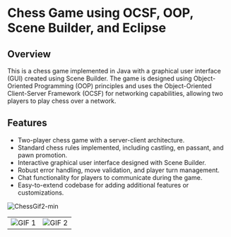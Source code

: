 # Chess Game using OCSF, OOP, Scene Builder, and Eclipse

## Overview
This is a chess game implemented in Java with a graphical user interface (GUI) created using Scene Builder.
The game is designed using Object-Oriented Programming (OOP) principles and uses the Object-Oriented Client-Server Framework (OCSF) for networking capabilities, 
allowing two players to play chess over a network.

## Features
- Two-player chess game with a server-client architecture.
- Standard chess rules implemented, including castling, en passant, and pawn promotion.
- Interactive graphical user interface designed with Scene Builder.
- Robust error handling, move validation, and player turn management.
- Chat functionality for players to communicate during the game.
- Easy-to-extend codebase for adding additional features or customizations.

![ChessGif2-min](https://github.com/ravidp30/ChessGame/assets/120043799/2143df0e-3a90-4924-beae-a2ab9c7d5b11)

<table>
  <tr>
    <td><img src="[ChessGifNadav](https://github.com/ravidp30/ChessGame/assets/118973872/12848b50-c337-469f-bc0d-16ad3436093b)" alt="GIF 1"></td>
    <td><img src="[ChessGifNadav](https://github.com/ravidp30/ChessGame/assets/118973872/12848b50-c337-469f-bc0d-16ad3436093b)" alt="GIF 2"></td>
  </tr>
</table>

